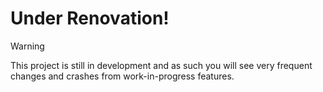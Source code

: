 # Under Renovation!

> [!WARNING]
> This project is still in development and as such you will see very frequent changes and crashes from work-in-progress features.